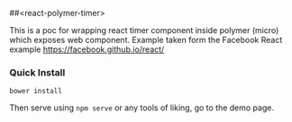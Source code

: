 
##&lt;react-polymer-timer&gt;

This is a poc for wrapping react timer component inside polymer (micro) which exposes web component. Example taken form the Facebook React example https://facebook.github.io/react/

### Quick Install

```
bower install
```

Then serve using `npm serve` or any tools of liking, go to the demo page.